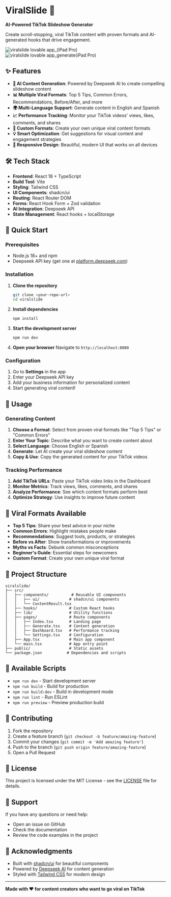 # ViralSlide 🚀

**AI-Powered TikTok Slideshow Generator**

Create scroll-stopping, viral TikTok content with proven formats and AI-generated hooks that drive engagement.

![viralslide lovable app_(iPad Pro)](https://github.com/user-attachments/assets/17c37a1c-7c80-4fbf-bc4f-2f8f0d40da8a)
![viralslide lovable app_generate(iPad Pro)](https://github.com/user-attachments/assets/8faadfa2-9668-43c3-ba6e-f6b1e0156128)


## ✨ Features

- **🤖 AI Content Generation**: Powered by Deepseek AI to create compelling slideshow content
- **📊 Multiple Viral Formats**: Top 5 Tips, Common Errors, Recommendations, Before/After, and more
- **🌍 Multi-Language Support**: Generate content in English and Spanish
- **📈 Performance Tracking**: Monitor your TikTok videos' views, likes, comments, and shares
- **🎨 Custom Formats**: Create your own unique viral content formats
- **💡 Smart Optimization**: Get suggestions for visual content and engagement strategies
- **📱 Responsive Design**: Beautiful, modern UI that works on all devices

## 🛠️ Tech Stack

- **Frontend**: React 18 + TypeScript
- **Build Tool**: Vite
- **Styling**: Tailwind CSS
- **UI Components**: shadcn/ui
- **Routing**: React Router DOM
- **Forms**: React Hook Form + Zod validation
- **AI Integration**: Deepseek API
- **State Management**: React hooks + localStorage

## 🚀 Quick Start

### Prerequisites

- Node.js 18+ and npm
- Deepseek API key (get one at [platform.deepseek.com](https://platform.deepseek.com/))

### Installation

1. **Clone the repository**
   ```bash
   git clone <your-repo-url>
   cd viralslide
   ```

2. **Install dependencies**
   ```bash
   npm install
   ```

3. **Start the development server**
   ```bash
   npm run dev
   ```

4. **Open your browser**
   Navigate to `http://localhost:8080`

### Configuration

1. Go to **Settings** in the app
2. Enter your Deepseek API key
3. Add your business information for personalized content
4. Start generating viral content!

## 📖 Usage

### Generating Content

1. **Choose a Format**: Select from proven viral formats like "Top 5 Tips" or "Common Errors"
2. **Enter Your Topic**: Describe what you want to create content about
3. **Select Language**: Choose English or Spanish
4. **Generate**: Let AI create your viral slideshow content
5. **Copy & Use**: Copy the generated content for your TikTok videos

### Tracking Performance

1. **Add TikTok URLs**: Paste your TikTok video links in the Dashboard
2. **Monitor Metrics**: Track views, likes, comments, and shares
3. **Analyze Performance**: See which content formats perform best
4. **Optimize Strategy**: Use insights to improve future content

## 🎯 Viral Formats Available

- **Top 5 Tips**: Share your best advice in your niche
- **Common Errors**: Highlight mistakes people make
- **Recommendations**: Suggest tools, products, or strategies
- **Before vs After**: Show transformations or improvements
- **Myths vs Facts**: Debunk common misconceptions
- **Beginner's Guide**: Essential steps for newcomers
- **Custom Format**: Create your own unique viral format

## 📁 Project Structure

```
viralslide/
├── src/
│   ├── components/          # Reusable UI components
│   │   ├── ui/             # shadcn/ui components
│   │   └── ContentResult.tsx
│   ├── hooks/              # Custom React hooks
│   ├── lib/                # Utility functions
│   ├── pages/              # Route components
│   │   ├── Index.tsx       # Landing page
│   │   ├── Generate.tsx    # Content generation
│   │   ├── Dashboard.tsx   # Performance tracking
│   │   └── Settings.tsx    # Configuration
│   ├── App.tsx             # Main app component
│   └── main.tsx            # App entry point
├── public/                 # Static assets
└── package.json           # Dependencies and scripts
```

## 🔧 Available Scripts

- `npm run dev` - Start development server
- `npm run build` - Build for production
- `npm run build:dev` - Build in development mode
- `npm run lint` - Run ESLint
- `npm run preview` - Preview production build

## 🌟 Contributing

1. Fork the repository
2. Create a feature branch (`git checkout -b feature/amazing-feature`)
3. Commit your changes (`git commit -m 'Add amazing feature'`)
4. Push to the branch (`git push origin feature/amazing-feature`)
5. Open a Pull Request

## 📄 License

This project is licensed under the MIT License - see the [LICENSE](LICENSE) file for details.

## 🤝 Support

If you have any questions or need help:

- Open an issue on GitHub
- Check the documentation
- Review the code examples in the project

## 🎉 Acknowledgments

- Built with [shadcn/ui](https://ui.shadcn.com/) for beautiful components
- Powered by [Deepseek AI](https://platform.deepseek.com/) for content generation
- Styled with [Tailwind CSS](https://tailwindcss.com/) for modern design

---

**Made with ❤️ for content creators who want to go viral on TikTok**
